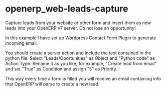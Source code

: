 openerp_web-leads-capture
=========================

Capture leads from your website or other form and insert them as new leads into your OpenERP v7 server. Do not lose an opportunity!

In this example I have set up Wordpress Contact Form Plugin to generate incoming email.

You should create a server action and include the text contained in the python file. Select "Leads/Oportunities" as Object and "Python code" as Action Type. Rename it as you like, for example, "Create lead from email" and set "True" as Condition and assign "5" as Priority.

This way every time a form is filled you will receive an email containing info that OpenERP will parse to create a new lead.
